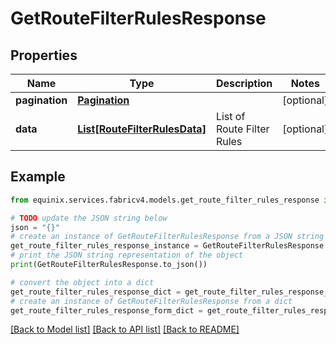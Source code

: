 # GetRouteFilterRulesResponse


## Properties

Name | Type | Description | Notes
------------ | ------------- | ------------- | -------------
**pagination** | [**Pagination**](Pagination.md) |  | [optional] 
**data** | [**List[RouteFilterRulesData]**](RouteFilterRulesData.md) | List of Route Filter Rules | [optional] 

## Example

```python
from equinix.services.fabricv4.models.get_route_filter_rules_response import GetRouteFilterRulesResponse

# TODO update the JSON string below
json = "{}"
# create an instance of GetRouteFilterRulesResponse from a JSON string
get_route_filter_rules_response_instance = GetRouteFilterRulesResponse.from_json(json)
# print the JSON string representation of the object
print(GetRouteFilterRulesResponse.to_json())

# convert the object into a dict
get_route_filter_rules_response_dict = get_route_filter_rules_response_instance.to_dict()
# create an instance of GetRouteFilterRulesResponse from a dict
get_route_filter_rules_response_form_dict = get_route_filter_rules_response.from_dict(get_route_filter_rules_response_dict)
```
[[Back to Model list]](../README.md#documentation-for-models) [[Back to API list]](../README.md#documentation-for-api-endpoints) [[Back to README]](../README.md)


